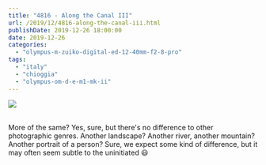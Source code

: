 ```yaml
---
title: "4816 - Along the Canal III"
url: /2019/12/4816-along-the-canal-iii.html
publishDate: 2019-12-26 18:00:00
date: 2019-12-26
categories: 
  - "olympus-m-zuiko-digital-ed-12-40mm-f2-8-pro"
tags: 
  - "italy"
  - "chioggia"
  - "olympus-om-d-e-m1-mk-ii"
---
```

<div class="container">
<div class="center"><a target="_blank" href="https://d25zfm9zpd7gm5.cloudfront.net/1200x1200/2018/20180510_183335_lr.jpg"><img class="webfeedsFeaturedVisual" src="https://d25zfm9zpd7gm5.cloudfront.net/0600x0600/2018/20180510_183335_lr.jpg" /></a></div>
</div>
<br />

More of the same? Yes, sure, but there's no difference to other
photographic genres. Another landscape? Another river, another
mountain? Another portrait of a person? Sure, we expect some kind of
difference, but it may often seem subtle to the uninitiated :smiley: